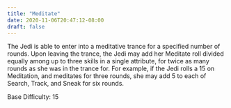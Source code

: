 ```yaml
---
title: "Meditate"
date: 2020-11-06T20:47:12-08:00
draft: false
---
```


The Jedi is able to enter into a meditative trance for a specified number of rounds. Upon leaving the trance, the Jedi may add her Meditate roll divided equally among up to three skills in a single attribute, for twice as many rounds as she was in the trance for. For example, if the Jedi rolls a 15 on Meditation, and meditates for three rounds, she may add 5 to each of Search, Track, and Sneak for six rounds.

Base Difficulty: 15